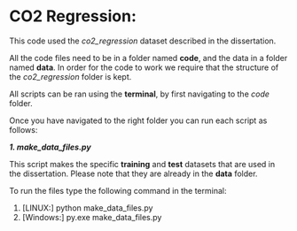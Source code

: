 # CO2 Regression:
This code used the *co2_regression* dataset described in the dissertation. 

All the code files need to be in a folder named **code**, and the data in a folder named **data**. In order for the code to work we require that the structure of the *co2_regression* folder is kept. 

All scripts can be ran using the **terminal**, by first navigating to the *code* folder.

Once you have navigated to the right folder you can run each script as follows:

***1. make_data_files.py***

This script makes the specific **training** and **test** datasets that are used in the dissertation. Please note that they are already in the **data** folder. 

To run the files type the following command in the terminal:
  1. [LINUX:]
  python make_data_files.py
  2. [Windows:]
  py.exe make_data_files.py
  
